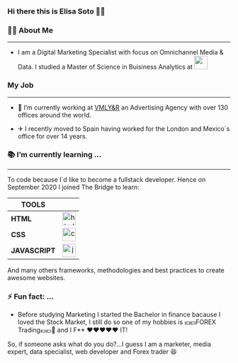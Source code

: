 ### Hi there this is Elisa Soto 🖖🏽

### 👩🏽 About Me
------

- I am a Digital Marketing Specialist with focus on Omnichannel Media & Data. I studied a Master of Science in Buisiness Analytics at <image src="https://i.pinimg.com/originals/dd/bb/ed/ddbbed13fd7874e79a75e931f34d7253.jpg" width="30" height="30">

### My Job
------

- 🔭 I’m currently working at [VMLY&R](www.vmlyr.com) an Advertising Agency with over 130 offices around the world. 

- ✈ I recently moved to Spain having worked for the London and Mexico´s office for over 14 years.

### 📚 I’m currently learning ...
------

To code because I´d like to become a fullstack developer. Hence on September 2020 I joined The Bridge to learn: 

| TOOLS        |            | 
| ------------- |:-------------:| 
| **HTML**      | <image src="https://www.w3.org/html/logo/downloads/HTML5_Badge_512.png" width="30" height="30" alt="html logo"> | 
| **CSS**      | <image src="https://www.pngitem.com/pimgs/m/198-1985012_transparent-css3-logo-png-css-logo-transparent-background.png" width="30" height="30" alt="css logo">    |  
| **JAVASCRIPT** | <image src="https://b.kisscc0.com/20180815/zlq/kisscc0-computer-icons-logo-brand-javascript-angle-js-5b741783856f77.0690615715343348515466.png" width="30" height="30" alt="javascript logo">     |    

And many others frameworks, methodologies and best practices to create awesome websites. 

### ⚡ Fun fact: ...

- Before studying Marketing I started the Bachelor in finance bacause I loved the Stock Market, I still do so one of my hobbies is  💴💵FOREX Trading💶💷💸 and I F** ❤❤❤❤❤ IT!

So, if someone asks what do you do?...I guess I am a marketer, media expert, data specialist, web developer and Forex trader 😆